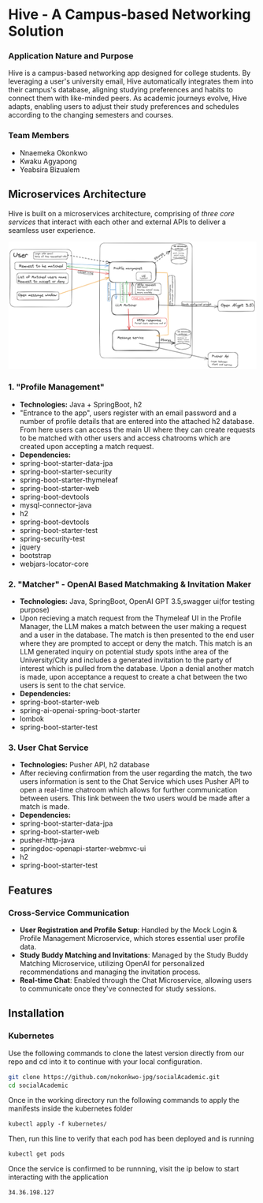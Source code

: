# Hive - A Campus-based Networking Solution

### Application Nature and Purpose
Hive is a campus-based networking app designed for college students. By leveraging a user's university email, Hive automatically integrates them into their campus's database, aligning studying preferences and habits to connect them with like-minded peers. As academic journeys evolve, Hive adapts, enabling users to adjust their study preferences and schedules according to the changing semesters and courses.

### Team Members
- Nnaemeka Okonkwo
- Kwaku Agyapong
- Yeabsira Bizualem

## Microservices Architecture

Hive is built on a microservices architecture, comprising of *three core services* that interact with each other and external APIs to deliver a seamless user experience.

![Hive.png](image%2FHive.png)

### 1. "Profile Management"
- **Technologies:** Java + SpringBoot, h2
- "Entrance to the app", users register with an email password and a number of profile details that are entered into the attached h2 database. From here users can access the main UI where they can create requests to be matched with other users and access chatrooms which are created upon accepting a match request.
- **Dependencies:**
- spring-boot-starter-data-jpa
- spring-boot-starter-security
- spring-boot-starter-thymeleaf
- spring-boot-starter-web
- spring-boot-devtools
- mysql-connector-java
- h2
- spring-boot-devtools
- spring-boot-starter-test
- spring-security-test
- jquery
- bootstrap
- webjars-locator-core
  
### 2. "Matcher" - OpenAI Based Matchmaking & Invitation Maker 
- **Technologies:** Java, SpringBoot, OpenAI GPT 3.5,swagger ui(for testing purpose)
- Upon recieving a match request from the Thymeleaf UI in the Profile Manager, the LLM makes a match between the user making a request and a user in the database. The match is then presented to the end user where they are prompted to accept or deny the match. This match is an LLM generated inquiry on potential study spots inthe area of the University/City and includes a generated invitation to the party of interest which is pulled from the database. Upon a denial another match is made, upon acceptance a request to create a chat between the two users is sent to the chat service.
- **Dependencies:**
- spring-boot-starter-web
- spring-ai-openai-spring-boot-starter
- lombok
- spring-boot-starter-test

### 3. User Chat Service
- **Technologies:** Pusher API, h2 database 
- After recieving confirmation from the user regarding the match, the two users information is sent to the Chat Service which uses Pusher API to open a real-time chatroom which allows for further communication between users. This link between the two users would be made after a match is made.
- **Dependencies:**
- spring-boot-starter-data-jpa
- spring-boot-starter-web
- pusher-http-java
- springdoc-openapi-starter-webmvc-ui
- h2
- spring-boot-starter-test

## Features
### Cross-Service Communication

- **User Registration and Profile Setup**: Handled by the Mock Login & Profile Management Microservice, which stores essential user profile data.
- **Study Buddy Matching and Invitations**: Managed by the Study Buddy Matching Microservice, utilizing OpenAI for personalized recommendations and managing the invitation process.
- **Real-time Chat**: Enabled through the Chat Microservice, allowing users to communicate once they've connected for study sessions.


## Installation
### Kubernetes
Use the following commands to clone the latest version directly from our repo and cd into it to continue with your local configuration.
```bash
git clone https://github.com/nokonkwo-jpg/socialAcademic.git
cd socialAcademic
```
Once in the working directory run the following commands to apply the manifests inside the kubernetes folder
```
kubectl apply -f kubernetes/
```
Then, run this line to verify that each pod has been deployed and is running
```
kubectl get pods
```
Once the service is confirmed to be runnning, visit the ip below to start interacting with the application
```
34.36.198.127
```
